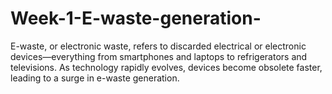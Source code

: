 # Week-1-E-waste-generation-
E-waste, or electronic waste, refers to discarded electrical or electronic devices—everything from smartphones and laptops to refrigerators and televisions. As technology rapidly evolves, devices become obsolete faster, leading to a surge in e-waste generation.
